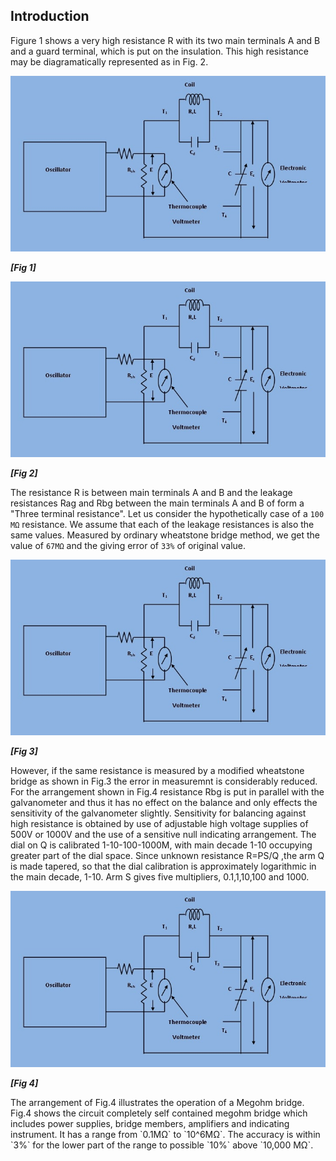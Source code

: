 ## Introduction

Figure 1 shows a very high resistance R with its two main terminals A and B and a guard terminal, which is put on the insulation. This high resistance may be diagramatically represented as in Fig. 2.
<p align="center">

![Rm501 Figure](images/pic1.jpg)

***[Fig 1]***
</p>

<p align="center">

![Rm501 Figure](images/pic1.jpg)

***[Fig 2]***
</p>

The resistance R is between main terminals A and B and the leakage resistances Rag and Rbg between the main terminals A and B of form a "Three terminal resistance". Let us consider the hypothetically case of a `100 MΩ` resistance. We assume that each of the leakage resistances is also the same values. Measured by ordinary wheatstone bridge method, we get the value of `67MΩ` and the giving error of `33%` of original value.

<p align="center">

![Rm501 Figure](images/pic1.jpg)

***[Fig 3]***
</p>

However, if the same resistance is measured by a modified wheatstone bridge as shown in Fig.3 the error in measuremnt is considerably reduced. For the arrangement shown in Fig.4 resistance Rbg is put in parallel with the galvanometer and thus it has no effect on the balance and only effects the sensitivity of the galvanometer slightly. Sensitivity for balancing against high resistance is obtained by use of adjustable high voltage supplies of 500V or 1000V and the use of a sensitive null indicating arrangement. The dial on Q is calibrated 1-10-100-1000M, with main decade 1-10 occupying greater part of the dial space. Since unknown resistance R=PS/Q ,the arm Q is made tapered, so that the dial calibration is approximately logarithmic in the main decade, 1-10. Arm S gives five multipliers, 0.1,1,10,100 and 1000.

<p align="center">

![Rm501 Figure](images/pic1.jpg)

***[Fig 4]***
</p>
The arrangement of Fig.4 illustrates the operation of a Megohm bridge. Fig.4 shows the circuit completely self contained megohm bridge which includes power supplies, bridge members, amplifiers and indicating instrument. It has a range from `0.1MΩ` to `10^6MΩ`. The accuracy is within `3%` for the lower part of the range to possible `10%` above `10,000 MΩ`.
